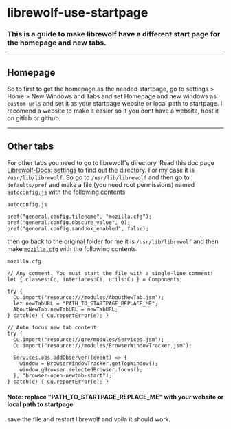 # librewolf-use-startpage
### This is a guide to make librewolf have a different start page for the homepage and new tabs.

<hr>

## Homepage

So to first to get the homepage as the needed startpage, go to settings > Home > New Windows and Tabs and set Homepage and new windows as `custom urls` and set it as your startpage website or local path to startpage. I recomend a website to make it easier so if you dont have a website, host it on gitlab or github.

<hr>

## Other tabs

For other tabs you need to go to librewolf's directory. Read this doc page <a href="https://librewolf.net/docs/settings/">Librewolf-Docs: settings</a> to find out the directory. For my case it is `/usr/lib/librewolf`. So go to `/usr/lib/librewolf` and then go to `defaults/pref` and make a file (you need root permissions) named <a href="https://raw.githubusercontent.com/ThamognyaKodi/librewolf-use-startpage/main/autoconfig.js"><code>autoconfig.js</code></a> with the following contents

`autoconfig.js`
```
pref("general.config.filename", "mozilla.cfg");
pref("general.config.obscure_value", 0);
pref("general.config.sandbox_enabled", false);
```

then go back to the original folder for me it is `/usr/lib/librewolf` and then make <a href="https://raw.githubusercontent.com/ThamognyaKodi/librewolf-use-startpage/main/mozilla.cfg"><code>mozilla.cfg</code></a> with the following contents:

`mozilla.cfg`
```
// Any comment. You must start the file with a single-line comment!
let { classes:Cc, interfaces:Ci, utils:Cu } = Components;

try {
  Cu.import("resource:///modules/AboutNewTab.jsm");
  let newTabURL = "PATH_TO_STARTPAGE_REPLACE_ME";
  AboutNewTab.newTabURL = newTabURL;
} catch(e) { Cu.reportError(e); }

// Auto focus new tab content
try {
  Cu.import("resource://gre/modules/Services.jsm");
  Cu.import("resource:///modules/BrowserWindowTracker.jsm");

  Services.obs.addObserver((event) => {
    window = BrowserWindowTracker.getTopWindow();
    window.gBrowser.selectedBrowser.focus();
  }, "browser-open-newtab-start");
} catch(e) { Cu.reportError(e); }
```

#### Note: replace "PATH_TO_STARTPAGE_REPLACE_ME" with your website or local path to startpage

save the file and restart librewolf and voila it should work.
